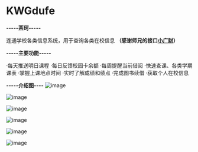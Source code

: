 # KWGdufe


**-----茶珂-----**


连通学校各类信息系统，用于查询各类在校信息
**（感谢师兄的接口[小广财](http://www.wegdufe.com/)）**


**-----主要功能-----**

·每天推送明日课程
·每日反馈校园卡余额
·每周提醒当前借阅
·快速查课、各类学期课表
·掌握上课地点时间
·实时了解成绩和绩点
·完成图书续借
·获取个人在校信息


**-----介绍图----**
![image](https://github.com/KorwinBanana/KWGdufe/blob/master/READMEImage/5.png)

![image](https://github.com/KorwinBanana/KWGdufe/blob/master/READMEImage/1.png)

![image](https://github.com/KorwinBanana/KWGdufe/blob/master/READMEImage/2.png)

![image](https://github.com/KorwinBanana/KWGdufe/blob/master/READMEImage/3.png)

![image](https://github.com/KorwinBanana/KWGdufe/blob/master/READMEImage/4.png)

![image](https://github.com/KorwinBanana/KWGdufe/blob/master/READMEImage/6.png)


